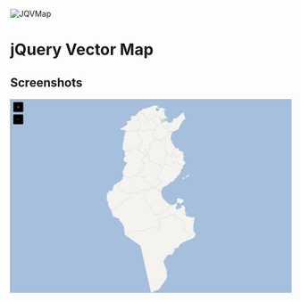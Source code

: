 ![JQVMap](http://jqvmap.com/img/logo.png "JQVMap")


jQuery Vector Map
======


## Screenshots

![Tunisia Map](images/Screenshot-tunisia.png)